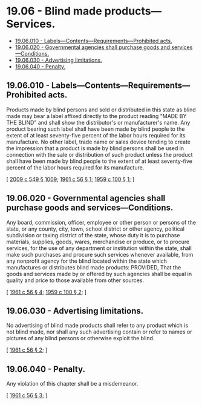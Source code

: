 # 19.06 - Blind made products—Services.
* [19.06.010 - Labels—Contents—Requirements—Prohibited acts.](#1906010---labelscontentsrequirementsprohibited-acts)
* [19.06.020 - Governmental agencies shall purchase goods and services—Conditions.](#1906020---governmental-agencies-shall-purchase-goods-and-servicesconditions)
* [19.06.030 - Advertising limitations.](#1906030---advertising-limitations)
* [19.06.040 - Penalty.](#1906040---penalty)
## 19.06.010 - Labels—Contents—Requirements—Prohibited acts.
Products made by blind persons and sold or distributed in this state as blind made may bear a label affixed directly to the product reading "MADE BY THE BLIND" and shall show the distributor's or manufacturer's name. Any product bearing such label shall have been made by blind people to the extent of at least seventy-five percent of the labor hours required for its manufacture. No other label, trade name or sales device tending to create the impression that a product is made by blind persons shall be used in connection with the sale or distribution of such product unless the product shall have been made by blind people to the extent of at least seventy-five percent of the labor hours required for its manufacture.

\[ [2009 c 549 § 1009](https://lawfilesext.leg.wa.gov/biennium/2009-10/Pdf/Bills/Session%20Laws/Senate/5038.SL.pdf?cite=2009%20c%20549%20§%201009); [1961 c 56 § 1](https://leg.wa.gov/CodeReviser/documents/sessionlaw/1961c56.pdf?cite=1961%20c%2056%20§%201); [1959 c 100 § 1](https://leg.wa.gov/CodeReviser/documents/sessionlaw/1959c100.pdf?cite=1959%20c%20100%20§%201); \]

## 19.06.020 - Governmental agencies shall purchase goods and services—Conditions.
Any board, commission, officer, employee or other person or persons of the state, or any county, city, town, school district or other agency, political subdivision or taxing district of the state, whose duty it is to purchase materials, supplies, goods, wares, merchandise or produce, or to procure services, for the use of any department or institution within the state, shall make such purchases and procure such services whenever available, from any nonprofit agency for the blind located within the state which manufactures or distributes blind made products: PROVIDED, That the goods and services made by or offered by such agencies shall be equal in quality and price to those available from other sources.

\[ [1961 c 56 § 4](https://leg.wa.gov/CodeReviser/documents/sessionlaw/1961c56.pdf?cite=1961%20c%2056%20§%204); [1959 c 100 § 2](https://leg.wa.gov/CodeReviser/documents/sessionlaw/1959c100.pdf?cite=1959%20c%20100%20§%202); \]

## 19.06.030 - Advertising limitations.
No advertising of blind made products shall refer to any product which is not blind made, nor shall any such advertising contain or refer to names or pictures of any blind persons or otherwise exploit the blind.

\[ [1961 c 56 § 2](https://leg.wa.gov/CodeReviser/documents/sessionlaw/1961c56.pdf?cite=1961%20c%2056%20§%202); \]

## 19.06.040 - Penalty.
Any violation of this chapter shall be a misdemeanor.

\[ [1961 c 56 § 3](https://leg.wa.gov/CodeReviser/documents/sessionlaw/1961c56.pdf?cite=1961%20c%2056%20§%203); \]

